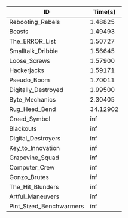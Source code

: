 |ID|Time(s)|
|-|-|
|Rebooting_Rebels|1.48825|
|Beasts|1.49493|
|The_ERROR_List|1.50727|
|Smalltalk_Dribble|1.56645|
|Loose_Screws|1.57900|
|Hackerjacks|1.59171|
|Pseudo_Boom|1.70011|
|Digitally_Destroyed|1.99500|
|Byte_Mechanics|2.30405|
|Rug_Heed_Bend|34.12902|
|Creed_Symbol|inf|
|Blackouts|inf|
|Digital_Destroyers|inf|
|Key_to_Innovation|inf|
|Grapevine_Squad|inf|
|Computer_Crew|inf|
|Gonzo_Brutes|inf|
|The_Hit_Blunders|inf|
|Artful_Maneuvers|inf|
|Pint_Sized_Benchwarmers|inf|
